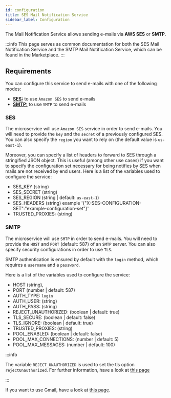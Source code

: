 ```yaml
---
id: configuration
title: SES Mail Notification Service
sidebar_label: Configuration
---
```


<!--
WARNING: this file was automatically generated by Mia-Platform Doc Aggregator.
DO NOT MODIFY IT BY HAND.
Instead, modify the source file and run the aggregator to regenerate this file.
-->

The Mail Notification Service allows sending e-mails via **AWS SES** or **SMTP**.

:::info
This page serves as common documentation for both the SES Mail Notification Service and the SMTP Mail Notification Service, which can be found in the Marketplace.
:::

## Requirements

You can configure this service to send e-mails with one of the following modes:

- [**SES:**](#SES) to use `Amazon SES` to send e-mails
- [**SMTP:**](#SMTP) to use `SMTP` to send e-mails

### SES

The microservice will use `Amazon SES` service in order to send e-mails.
You will need to provide the `key` and the `secret` of a previously configured SES. You can also specify the `region` you want to rely on (the default value is `us-east-1`).

Moreover, you can specify a list of headers to forward to SES through a stringified JSON object. This is useful (among other use cases) if you want to specify the configuration set necessary for being notifies by SES when mails are not received by end users.
Here is a list of the variables used to configure the service:

- SES_KEY (string)
- SES_SECRET (string)
- SES_REGION (string | default: `us-east-1`)
- SES_HEADERS (string) example '{"X-SES-CONFIGURATION-SET":"example-configuration-set"}'
- TRUSTED_PROXIES: (string)

### SMTP

The microservice will use `SMTP` in order to send e-mails.
You will need to provide the `HOST` and `PORT` (default: 587) of an `SMTP` server. You can also specify security configurations in order to use `TLS`.

SMTP authentication is ensured by default with the `login` method, which requires a `username` and a `password`.

Here is a list of the variables used to configure the service:

- HOST (string),
- PORT (number | default: 587)
- AUTH_TYPE: `login`
- AUTH_USER: (string)
- AUTH_PASS: (string)
- REJECT_UNAUTHORIZED: (boolean | default: true)
- TLS_SECURE: (boolean | default: false)
- TLS_IGNORE: (boolean | default: true)
- TRUSTED_PROXIES: (string)
- POOL_ENABLED: (boolean | default: false)
- POOL_MAX_CONNECTIONS: (number | default: 5)
- POOL_MAX_MESSAGES: (number | default: 100)

:::info

The variable `REJECT_UNAUTHORIZED` is used to set the tls option `rejectUnauthorized`. For further information, have a look at [this page](https://nodemailer.com/smtp/#3-allow-self-signed-certificates)

:::

If you want to use Gmail, have a look at [this page](https://nodemailer.com/usage/using-gmail/).
